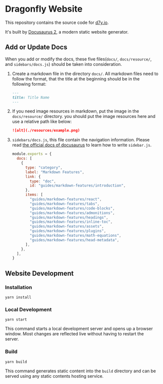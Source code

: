 # Dragonfly Website

This repository contains the source code for [d7y.io](https://d7y.io).

It's built by [Docusaurus 2](https://v2.docusaurus.io/), a modern static website generator.

## Add or Update Docs

When you add or modify the docs,
these five files(`docs/`, `docs/resource/`, and `sidebars/docs.js`) should be taken into consideration.

1. Create a markdown file in the directory `docs/`. All markdown files need to follow the format,
   that the title at the beginning should be in the following format:

   ```markdown
   ---
   title: Title Name
   ---
   ```

2. If you need image resources in markdown, put the image in the `docs/resource/` directory.
   you should put the image resources here and use a relative path like below:

   ```markdown
   ![alt](./resources/example.png)
   ```

3. `sidebars/docs.js`, this file contain the navigation information.
   Please read [the official docs of docusaurus](https://docusaurus.io/docs/sidebar) to learn how to write `sidebar.js`.

   ```js
   module.exports = {
     docs: [
       {
         type: "category",
         label: "Markdown Features",
         link: {
           type: "doc",
           id: "guides/markdown-features/introduction",
         },
         items: [
           "guides/markdown-features/react",
           "guides/markdown-features/tabs",
           "guides/markdown-features/code-blocks",
           "guides/markdown-features/admonitions",
           "guides/markdown-features/headings",
           "guides/markdown-features/inline-toc",
           "guides/markdown-features/assets",
           "guides/markdown-features/plugins",
           "guides/markdown-features/math-equations",
           "guides/markdown-features/head-metadata",
         ],
       },
     ],
   }
   ```

## Website Development

### Installation

```shell
yarn install
```

### Local Development

```shell
yarn start
```

This command starts a local development server and opens up a browser window.
Most changes are reflected live without having to restart the server.

### Build

```shell
yarn build
```

This command generates static content into the `build` directory and can be served using any static contents hosting service.
